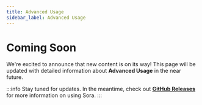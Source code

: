```yaml
---
title: Advanced Usage
sidebar_label: Advanced Usage
---
```


# Coming Soon

We're excited to announce that new content is on its way! This page will be updated with detailed information about **Advanced Usage** in the near future.

:::info
Stay tuned for updates. In the meantime, check out **[GitHub Releases](https://github.com/tolgayayci/sora/releases/tag/v0.2.0)** for more information on using Sora.
:::